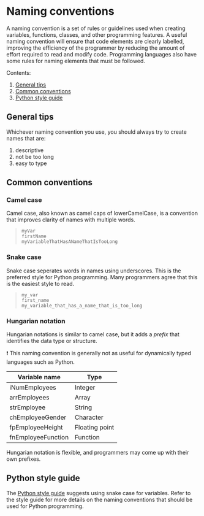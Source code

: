 # Naming conventions

A naming convention is a set of rules or guidelines used when creating variables, functions, classes, and other programming features. A useful naming convention will ensure that code elements are clearly labelled,  improving the efficiency of the programmer by reducing the amount of effort required to read and modify code. Programming languages also have some rules for naming elements that must be followed.

Contents:

1. [General tips](#general-tips)
1. [Common conventions](#common-conventions)
1. [Python style guide](#python-style-guide)

## General tips

Whichever naming convention you use, you should always try to create names that are:

1. descriptive
1. not be too long
1. easy to type

## Common conventions

### Camel case

Camel case, also known as camel caps of lowerCamelCase, is a convention that improves clarity of names with multiple words.

> `myVar`  
`firstName`  
`myVariableThatHasANameThatIsTooLong`

### Snake case

Snake case seperates words in names using underscores. This is the preferred style for Python programming. Many programmers agree that this is the easiest style to read.

> `my_var`  
`first_name`  
`my_variable_that_has_a_name_that_is_too_long`

### Hungarian notation

Hungarian notations is similar to camel case, but it adds a _prefix_ that identifies the data type or structure.

❗️ This naming convention is generally not as useful for dynamically typed languages such as Python.

| Variable name | Type |
| --- | --- |
| iNumEmployees | Integer |
| arrEmployees | Array |
| strEmployee | String |
| chEmployeeGender | Character |
| fpEmployeeHeight | Floating point |
| fnEmployeeFunction | Function |

Hungarian notation is flexible, and programmers may come up with their own prefixes.

## Python style guide

The [Python style guide](https://www.python.org/dev/peps/pep-0008/#naming-conventions) suggests using snake case for variables. Refer to the style guide for more details on the naming conventions that should be used for Python programming.
